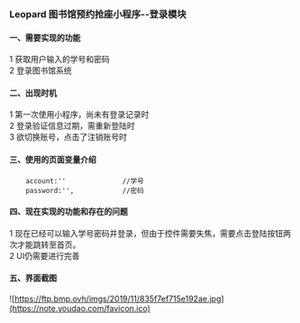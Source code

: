 ### Leopard 图书馆预约抢座小程序--登录模块
#### 一、需要实现的功能
1 获取用户输入的学号和密码  
2 登录图书馆系统
#### 二、出现时机
1 第一次使用小程序，尚未有登录记录时  
2 登录验证信息过期，需重新登陆时  
3 欲切换账号，点击了注销账号时
#### 三、使用的页面变量介绍

```
    account:''              //学号  
    password:'',            //密码
```

#### 四、现在实现的功能和存在的问题
1 现在已经可以输入学号密码并登录，但由于控件需要失焦，需要点击登陆按钮两次才能跳转至首页。  
2 UI仍需要进行完善
#### 五、界面截图
![https://ftp.bmp.ovh/imgs/2019/11/835f7ef715e192ae.jpg](https://note.youdao.com/favicon.ico)